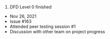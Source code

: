 1. DFD Level 0 finished 
  - Nov 26, 2021
  - Issue #163
  - Attended peer testing session #1
  - Discussion with other team on project progress